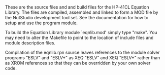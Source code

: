 These are the source files and and build files for the HP-41CL Equation
Library. The files are compiled, assembled and linked to form a MOD file
by the NutStudio development tool set. See the documentation for how to
setup and use the program module.

To build the Equation Library module `eqnlib.mod' simply type "make".
You may need to alter the Makefile to point to the location of include
files and module description files.

Compilation of the eqnlib.rpn source leaves references to the module
solver programs "ESLV" and "ESLV+" as XEQ "ESLV" and XEQ "ESLV+" rather
than as XROM references so that they can be overridden by your own
solver code.